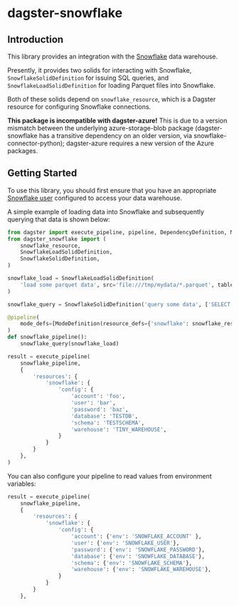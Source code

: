 # dagster-snowflake

## Introduction

This library provides an integration with the [Snowflake](https://www.snowflake.com/) data warehouse.

Presently, it provides two solids for interacting with Snowflake, `SnowflakeSolidDefinition` for issuing SQL queries, and `SnowflakeLoadSolidDefinition` for loading Parquet files into Snowflake.

Both of these solids depend on `snowflake_resource`, which is a Dagster resource for configuring Snowflake connections.

**This package is incompatible with dagster-azure!** This is due to a version mismatch between the underlying azure-storage-blob package (dagster-snowflake has a transitive dependency on an older version, via snowflake-connector-python); dagster-azure requires a new version of the Azure packages.

## Getting Started

To use this library, you should first ensure that you have an appropriate [Snowflake user](https://docs.snowflake.net/manuals/user-guide/admin-user-management.html) configured to access your data warehouse.

A simple example of loading data into Snowflake and subsequently querying that data is shown below:

```python
from dagster import execute_pipeline, pipeline, DependencyDefinition, ModeDefinition
from dagster_snowflake import (
    snowflake_resource,
    SnowflakeLoadSolidDefinition,
    SnowflakeSolidDefinition,
)

snowflake_load = SnowflakeLoadSolidDefinition(
    'load some parquet data', src='file:///tmp/mydata/*.parquet', table='mydata'
)

snowflake_query = SnowflakeSolidDefinition('query some data', ['SELECT * FROM mydata'])

@pipeline(
    mode_defs=[ModeDefinition(resource_defs={'snowflake': snowflake_resource})],
)
def snowflake_pipeline():
    snowflake_query(snowflake_load)

result = execute_pipeline(
    snowflake_pipeline,
    {
        'resources': {
            'snowflake': {
                'config': {
                    'account': 'foo',
                    'user': 'bar',
                    'password': 'baz',
                    'database': 'TESTDB',
                    'schema': 'TESTSCHEMA',
                    'warehouse': 'TINY_WAREHOUSE',
                }
            }
        }
    },
)
```

You can also configure your pipeline to read values from environment variables:

```python
result = execute_pipeline(
    snowflake_pipeline,
    {
        'resources': {
            'snowflake': {
                'config': {
                    'account': {'env': 'SNOWFLAKE_ACCOUNT' },
                    'user': {'env': 'SNOWFLAKE_USER'},
                    'password': {'env': 'SNOWFLAKE_PASSWORD'},
                    'database': {'env': 'SNOWFLAKE_DATABASE'},
                    'schema': {'env': 'SNOWFLAKE_SCHEMA'},
                    'warehouse': {'env': 'SNOWFLAKE_WAREHOUSE'},
                }
            }
        }
    },
```
